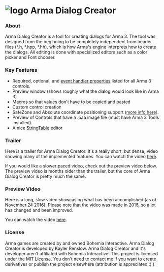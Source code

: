# ![logo](http://i.imgur.com/qDMUPCz.png) Arma Dialog Creator 

### About
Arma Dialog Creator is a tool for creating dialogs for Arma 3. The tool was designed from the beginning to be completely independent from header files (*.h, *.hpp, *.hh), which is how Arma's engine interprets how to create the dialogs. All editing is done with specialized editors such as a color picker and Font chooser.

### Key Features
* Required, optional, and [event handler properties](https://community.bistudio.com/wiki/User_Interface_Event_Handlers) listed for all Arma 3 controls.
* Preview window (shows roughly what the dialog would look like in Arma 3)
* Macros so that values don't have to be copied and pasted
* Custom control creation
* SafeZone and Absolute coordinate positioning support ([more info here](https://community.bistudio.com/wiki/SafeZone)).
* Preview of Controls that have a .paa image file (must have Arma 3 Tools installed).
* A nice [StringTable](https://community.bistudio.com/wiki/Stringtable.xml) editor

### Trailer
Here is a trailer for Arma Dialog Creator. It's a really short, but dense, video showing many of the implemented features.
You can watch the video [here](https://youtu.be/0P7pYvGDFvU).

If you would like a slower paced video, check out the preview video below. The preview video is months older than the trailer, but the core of Arma Dialog Creator is pretty much the same.

### Preview Video
Here is a long, slow video showcasing what has been accomplished (as of November 24 2016).
Please note that the video was made in 2016, so a lot has changed and been improved.

You can watch the video [here](https://www.youtube.com/watch?v=ytqxZvdEDjk).

### License
Arma games are created by and owned Bohemia Interactive. Arma Dialog Creator is developed by Kayler Renslow. Arma Dialog Creator and it's developer aren't affiliated with Bohemia Interactive. This project is licensed under the [MIT License](https://en.wikipedia.org/wiki/MIT_License). You don't need to contact me if you want to create derivatives or publish the project elsewhere (attribution is appreciated :) ).

